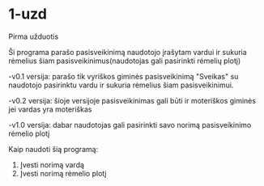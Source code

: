 # 1-uzd
Pirma užduotis

Ši programa parašo pasisveikinimą naudotojo įrašytam vardui ir sukuria rėmelius šiam pasisveikinimus(naudotojas gali pasirinkti rėmelių plotį)

 -v0.1 versija:
 parašo tik vyriškos giminės pasisveikinimą "Sveikas" su naudotojo pasirinktu vardu ir sukuria rėmelius šiam pasisveikinimui.
 
 -v0.2 versija:
 šioje versijoje pasisveikinimas gali būti ir moteriškos giminės jei vardas yra moteriškas
 
 -v1.0 versija:
 dabar naudotojas gali pasirinkti savo norimą pasisveikinimo rėmelio plotį
 
 Kaip naudoti šią programą:
 1. Įvesti norimą vardą
 2. Įvesti norimą rėmelio plotį
 
 
